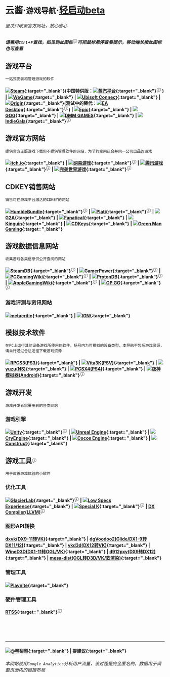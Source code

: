 # 云酱·`游戏导航`·[轻启动beta](SilentLaunch.md)
###### 坚决只收录官方网址，放心省心
##### 请善用`Ctrl`+`F`查找，如见到此图标<img src="res/info.svg" height="15" title="我是一个提示">可把鼠标悬停查看提示，移动端长按此图标也可查看


## 游戏平台
`一站式安装和管理游戏的软件`  
#### <img src="https://store.steampowered.com/favicon.ico" height="20">[Steam](https://store.steampowered.com/){:target="_blank"}(中国特供版：<img src="https://store.steamchina.com/favicon.ico" height="20">[蒸汽平台](https://store.steamchina.com/){:target="_blank"}<img src="res/info.svg" height="15" title="外区Steam账号也可以绑定蒸汽平台享受国区特价，跨区省钱两不误"> ) | <img src="https://www.wegame.com.cn/favicon.ico" height="20">[WeGame](https://www.wegame.com.cn/){:target="_blank"} | <img src="https://ubistatic-a.akamaihd.net/0123/PROD/static/images/favicon.svg" height="20">[Ubisoft Connect](https://ubisoftconnect.com/){:target="_blank"} | <img src="https://www.origin.com/favicon.ico" height="20">[Origin](https://www.origin.com/){:target="_blank"}(测试中的替代：<img src="https://media.contentapi.ea.com/content/dam/eacom/en-us/common/october-ea-ring.png" height="20">[EA Desktop](https://www.ea.com/ea-app-beta){:target="_blank"}<img src="res/info.svg" height="15" title="这玩意现在不大稳定，不推荐">) | <img src="https://marketplace-website-node-launcher-prod.ol.epicgames.com/ue/marketplace/static/logo-epic.svg" height="20">[Epic](https://www.epicgames.com/){:target="_blank"} | <img src="https://www.gog.com/favicon.ico" height="20">[GOG](https://www.gog.com/){:target="_blank"} | <img src="https://p.dmm.com/p/general/favicon.ico" height="20">[DMM GAMES](http://www.dmm.com/netgame/top/guide/playerguide_html/=/ch_navi=/){:target="_blank"} | <img src="https://www.indiegalacdn.com/website/commons/logo/logo-dark.png" height="20">[IndieGala](https://www.indiegala.com/){:target="_blank"}<img src="res/info.svg" height="15" title="虽然该网站也售卖CDKEY，但其提供了一个独立于其他平台的客户端软件">   


## 游戏官方网站
`提供官方正版游戏下载但不提供管理软件的网站，为节约空间已合并同一公司出品的游戏`  
#### <img src="https://itch.io/favicon.ico" height="20">[itch.io](https://itch.io/){:target="_blank"} | <img src="https://dingyue.ws.126.net/2020/0612/84eaeb19p00qbt1jk000vc0008g008gm.png" height="20">[网易游戏](https://game.163.com/){:target="_blank"}<img src="res/info.svg" height="15" title="页面右上角有游戏列表，巧用Ctrl+F快速查找"> | <img src="https://game.qq.com/favicon.ico" height="20">[腾讯游戏](https://game.qq.com/web201910/introduce.html){:target="_blank"}<img src="res/info.svg" height="15" title="大部分腾讯游戏独立下载都会捆绑WeGame，建议直接下载WeGame"> | <img src="https://games.wanmei.com/favicon.ico" height="20">[完美世界游戏](https://games.wanmei.com/){:target="_blank"}<img src="res/info.svg" height="15" title="点击顶栏游戏展开全部游戏列表，完美电竞平台也从这里下载，CSGO和DOTA2国服请去蒸汽平台下载">  


## CDKEY销售网站
`销售可在游戏平台激活的CDKEY的网站`
#### <img src="https://humblebundle-a.akamaihd.net/static/hashed/46cf2ed85a0641bfdc052121786440c70da77d75.png" height="20">[HumbleBundle](https://www.humblebundle.com/){:target="_blank"}<img src="res/info.svg" height="15" title="该网站同时也独立提供正版游戏的下载"> | <img src="https://plati.ru/favicon.ico" height="20">[Plati](https://plati.ru/){:target="_blank"}<img src="res/info.svg" height="15" title="支持支付宝。该网站也提供游戏账号交易，请认真辨别是CDKEY还是账号！"> | <img src="https://www.g2a.com/static/assets/apple-touch-icon.png" height="20">[G2A](https://www.g2a.com/){:target="_blank"} | <img src="https://cdn.fanatical.com/production/icons/android-chrome-192x192.png" height="20">[Fanatical](https://www.fanatical.com/){:target="_blank"} | <img src="https://static.kinguin.net/madka/7.104.2/images/icons/icon_180x180.png" height="20">[Kinguin](https://www.kinguin.net/){:target="_blank"} | <img src="https://cdn.cdkeys.com/media/favicon/default/cdkeys_fav.jpg" height="20">[CDKeys](https://www.cdkeys.com/){:target="_blank"} | <img src="https://images.greenmangaming.com/static/favicon.ico" height="20">[Green Man Gaming](https://www.greenmangaming.com/){:target="_blank"}  


## 游戏数据信息网站
`收集游戏各类信息供公开查阅的网站`
#### <img src="https://steamdb.info/favicon.ico" height="20">[SteamDB](https://steamdb.info/){:target="_blank"}<img src="res/info.svg" height="15" title="提供Steam平台的各类游戏数据"> | <img src="https://www.gamerpower.com/favicon/apple-touch-icon.png" height="20">[GamerPower](https://www.gamerpower.com/){:target="_blank"}<img src="res/info.svg" height="15" title="提供游戏限免资讯"> | <img src="https://static.pcgamingwiki.com/favicons/pcgamingwiki.png" height="20">[PCGamingWiki](https://www.pcgamingwiki.com/wiki/Home){:target="_blank"}<img src="res/info.svg" height="15" title="提供游戏运行疑难解答，包括优化技巧"> | <img src="https://www.protondb.com/sites/protondb/images/favicon.ico" height="20">[ProtonDB](https://www.protondb.com/){:target="_blank"}<img src="res/info.svg" height="15" title="提供Proton游戏兼容性数据"> | <img src="https://static.pcgamingwiki.com/favicons/applegamingwiki.png" height="20">[AppleGamingWiki](https://www.applegamingwiki.com/wiki/Home){:target="_blank"}<img src="res/info.svg" height="15" title="提供Apple Silicon芯片的游戏兼容性数据"> | <img src="https://www.op.gg/favicon.ico?5" height="20">[OP.GG](https://www.op.gg/){:target="_blank"}<img src="res/info.svg" height="15" title="提供LOL数据和资讯">  

### 游戏评测与资讯网站
#### <img src="https://www.metacritic.com/MC_favicon.png" height="20">[metacritic](https://www.metacritic.com/game){:target="_blank"} | <img src="https://kraken.ignimgs.com/favicon.ico" height="20">[IGN](https://www.ign.com/){:target="_blank"}  


## 模拟技术软件
`在PC上运行其他设备游戏所使用的软件，括号内为可模拟的设备类型，本导航不包括游戏资源，请自行通过合法途径下载游戏资源`
#### <img src="https://rpcs3.net/img/meta/favicon/196.png" height="20">[RPCS3(PS3)](https://rpcs3.net/){:target="_blank"}   | <img src="https://vita3k.org/favicon.ico" height="20">[Vita3K(PSV)](https://vita3k.org/){:target="_blank"} | <img src="https://yuzu-emu.org/favicon.ico" height="20">[yuzu(NS)](https://yuzu-emu.org/){:target="_blank"}   | <img src="https://github.com/ps4emurepo.png?s=20" height="20">[PCSX4(PS4)](https://pcsx4.com/){:target="_blank"} | <img src="https://res02.noxgroup.com/noxplayer/2021/09/static/img/images/92d64a31.png" height="20">[夜神模拟器(Android)](https://en.bignox.com/){:target="_blank"}<img src="res/info.svg" height="15" title="英文版没广告，别切回中文">  


## 游戏开发
`游戏开发者需要用到的各类网站`
### 游戏引擎
#### <img src="https://store.unity.com/themes/store/build/images/ui/unity-logo-black.svg" height="20">[Unity](https://unity.com/){:target="_blank"}<img src="res/info.svg" height="15" title="请不要使用中国大陆IP访问以免下到广告特供版"> | <img src="https://docs.unrealengine.com/4.27/Include/Images/site_icon.png" height="20">[Unreal Engine](https://www.unrealengine.com/){:target="_blank"} | <img src="https://www.cryengine.com/favicon.ico" height="20">[CryEngine](https://www.cryengine.com/){:target="_blank"} | <img src="https://www.cocos.com/wp-content/themes/cocos_en/image/apple-touch-icon.png" height="20">[Cocos Engine](https://www.cocos.com/){:target="_blank"} | <img src="https://construct-static.com/images/v931/r/global/construct-3-logo_v43.png" height="20">[Construct](https://www.construct.net/){:target="_blank"}  


## 游戏工具<img src="res/info.svg" height="15" title="你还可以去PCGamingWiki寻找更多实用的工具">
`用于改善游戏体验的小软件`
### 优化工具
#### <img src="https://github.com/qinlili23333.png?s=80" height="20">[GlacierLab](https://glacier.qinlili.bid){:target="_blank"}<img src="res/info.svg" height="15" title="由琴梨梨建立的专注游戏优化的组织，坚持绝对开源"> | <img src="https://ragnotechpowered.com/assets/img/apple-touch-icon.png" height="20">[Low Specs Experience](https://ragnotechpowered.com/){:target="_blank"} | <img src="https://discourse.differentk.fyi/uploads/default/optimized/1X/7e6895cbab12ff2ad7b446f1af5267deea981861_2_32x32.png" height="20">[Special K](https://discourse.differentk.fyi/){:target="_blank"}<img src="res/info.svg" height="15" title="该工具需要注入游戏，无法用于在线游戏"> | [DX Compiler(LLVM)](https://github.com/microsoft/DirectXShaderCompiler)<img src="res/info.svg" height="15" title="32位版本请去琴梨梨Fork的仓库找，该工具使用有难度，已知和CEF与RTSS有兼容问题"> 

### 图形API转换
#### [dxvk(DX9-11转VK)](https://github.com/doitsujin/dxvk){:target="_blank"} | [dgVoodoo2(Glide/DX1-9转DX11/12)](http://dege.freeweb.hu/dgVoodoo2/){:target="_blank"} | [vkd3d(DX12转VK)](https://github.com/HansKristian-Work/vkd3d-proton){:target="_blank"} | [WineD3D(DX1-11转OGL/VK)](https://fdossena.com/?p=wined3d/index.frag){:target="_blank"} | [d912pxy(DX9转DX12)](https://github.com/megai2/d912pxy){:target="_blank"} | [mesa-dist(OGL转D3D/VK/软渲染)](https://github.com/pal1000/mesa-dist-win/){:target="_blank"}  

### 管理工具
#### <img src="https://playnite.link/favicon.ico" height="20">[Playnite](https://playnite.link/){:target="_blank"}  

### 硬件管理工具
#### [RTSS](https://www.guru3d.com/files-details/rtss-rivatuner-statistics-server-download.html){:target="_blank"}<img src="res/info.svg" height="15" title="N卡用户为什么不用驱动自带的Alt+R呢">  


<br>
<br>
<br>

***

#### <img src="https://qinlili.bid/favicon.ico" height="20">[@琴梨梨](https://qinlili.bid){:target="_blank"} | [提建议](https://github.com/GlacierLab/KumoNavigate/issues/new){:target="_blank"}

###### 本网站使用`Google Analytics`分析用户流量，该过程是完全匿名的，数据用于调整页面内的链接布局  




